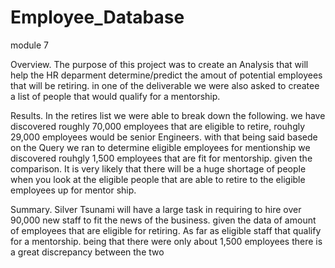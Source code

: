 # Employee_Database
module 7


Overview. 
The purpose of this project was to create an Analysis that will help the HR deparment determine/predict the amout of potential employees that will be retiring. in one of the deliverable we were also asked to createe a list of people that would qualify for a mentorship.

Results. 
In the retires list we were able to break down the following. we have discovered roughly 70,000 employees that are eligible to retire, rouhgly 29,000 employees would be senior Engineers. 
with that being said basede on the Query we ran to determine eligible employees for mentionship we discovered rouhgly 1,500 employees that are fit for mentorship. 
given the comparison. It is very likely that there will be a huge shortage of people when you look at the eligible people that are able to retire to the eligible employees up for mentor ship. 

Summary. 
Silver Tsunami will have a large task in requiring to hire over 90,000 new staff to fit the news of the business. given the data of amount of employees that are eligible for retiring. As far as eligible staff that qualify for a mentorship. being that there were only about 1,500 employees there is a great discrepancy between the two 

